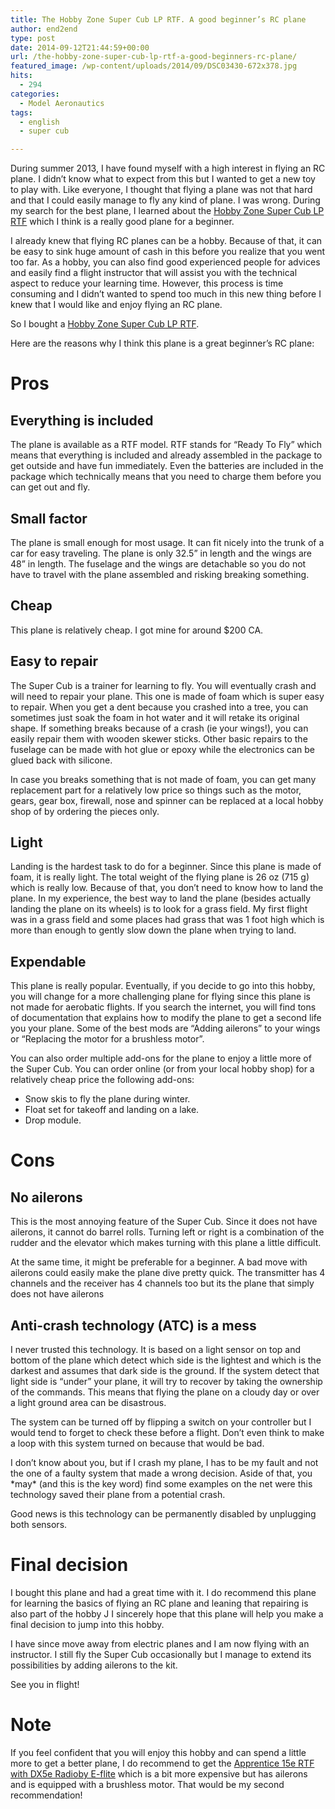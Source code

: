 ```yaml
---
title: The Hobby Zone Super Cub LP RTF. A good beginner’s RC plane
author: end2end
type: post
date: 2014-09-12T21:44:59+00:00
url: /the-hobby-zone-super-cub-lp-rtf-a-good-beginners-rc-plane/
featured_image: /wp-content/uploads/2014/09/DSC03430-672x378.jpg
hits:
  - 294
categories:
  - Model Aeronautics
tags:
  - english
  - super cub

---
```

During summer 2013, I have found myself with a high interest in flying an RC plane. I didn’t know what to expect from this but I wanted to get a new toy to play with. Like everyone, I thought that flying a plane was not that hard and that I could easily manage to fly any kind of plane. I was wrong. During my search for the best plane, I learned about the [Hobby Zone Super Cub LP RTF][1] which I think is a really good plane for a beginner.  
<!--more-->

I already knew that flying RC planes can be a hobby. Because of that, it can be easy to sink huge amount of cash in this before you realize that you went too far. As a hobby, you can also find good experienced people for advices and easily find a flight instructor that will assist you with the technical aspect to reduce your learning time. However, this process is time consuming and I didn’t wanted to spend too much in this new thing before I knew that I would like and enjoy flying an RC plane.

So I bought a [Hobby Zone Super Cub LP RTF][1].

Here are the reasons why I think this plane is a great beginner’s RC plane:

# <span id="Pros">Pros</span>

## <span id="Everything_is_included">Everything is included</span>

The plane is available as a RTF model. RTF stands for “Ready To Fly” which means that everything is included and already assembled in the package to get outside and have fun immediately. Even the batteries are included in the package which technically means that you need to charge them before you can get out and fly.

## <span id="Small_factor">Small factor</span>

The plane is small enough for most usage. It can fit nicely into the trunk of a car for easy traveling. The plane is only 32.5” in length and the wings are 48” in length. The fuselage and the wings are detachable so you do not have to travel with the plane assembled and risking breaking something.

## <span id="Cheap">Cheap</span>

This plane is relatively cheap. I got mine for around $200 CA.

## <span id="Easy_to_repair">Easy to repair</span>

The Super Cub is a trainer for learning to fly. You will eventually crash and will need to repair your plane. This one is made of foam which is super easy to repair. When you get a dent because you crashed into a tree, you can sometimes just soak the foam in hot water and it will retake its original shape. If something breaks because of a crash (ie your wings!), you can easily repair them with wooden skewer sticks. Other basic repairs to the fuselage can be made with hot glue or epoxy while the electronics can be glued back with silicone.

In case you breaks something that is not made of foam, you can get many replacement part for a relatively low price so things such as the motor, gears, gear box, firewall, nose and spinner can be replaced at a local hobby shop of by ordering the pieces only.

## <span id="Light">Light</span>

Landing is the hardest task to do for a beginner. Since this plane is made of foam, it is really light. The total weight of the flying plane is 26 oz (715 g) which is really low. Because of that, you don’t need to know how to land the plane. In my experience, the best way to land the plane (besides actually landing the plane on its wheels) is to look for a grass field. My first flight was in a grass field and some places had grass that was 1 foot high which is more than enough to gently slow down the plane when trying to land.

## <span id="Expendable">Expendable</span>

This plane is really popular. Eventually, if you decide to go into this hobby, you will change for a more challenging plane for flying since this plane is not made for aerobatic flights. If you search the internet, you will find tons of documentation that explains how to modify the plane to get a second life you your plane. Some of the best mods are “Adding ailerons” to your wings or “Replacing the motor for a brushless motor”.

You can also order multiple add-ons for the plane to enjoy a little more of the Super Cub. You can order online (or from your local hobby shop) for a relatively cheap price the following add-ons:

  * Snow skis to fly the plane during winter.
  * Float set for takeoff and landing on a lake.
  * Drop module.

# <span id="Cons">Cons</span>

## <span id="No_ailerons">No ailerons</span>

This is the most annoying feature of the Super Cub. Since it does not have ailerons, it cannot do barrel rolls. Turning left or right is a combination of the rudder and the elevator which makes turning with this plane a little difficult.

At the same time, it might be preferable for a beginner. A bad move with ailerons could easily make the plane dive pretty quick. The transmitter has 4 channels and the receiver has 4 channels too but its the plane that simply does not have ailerons

## <span id="Anti-crash_technology_ATC_is_a_mess">Anti-crash technology (ATC) is a mess</span>

I never trusted this technology. It is based on a light sensor on top and bottom of the plane which detect which side is the lightest and which is the darkest and assumes that dark side is the ground. If the system detect that light side is “under” your plane, it will try to recover by taking the ownership of the commands. This means that flying the plane on a cloudy day or over a light ground area can be disastrous.

The system can be turned off by flipping a switch on your controller but I would tend to forget to check these before a flight. Don’t even think to make a loop with this system turned on because that would be bad.

I don’t know about you, but if I crash my plane, I has to be my fault and not the one of a faulty system that made a wrong decision. Aside of that, you \*may\* (and this is the key word) find some examples on the net were this technology saved their plane from a potential crash.

Good news is this technology can be permanently disabled by unplugging both sensors.

# <span id="Final_decision">Final decision</span>

I bought this plane and had a great time with it. I do recommend this plane for learning the basics of flying an RC plane and leaning that repairing is also part of the hobby J I sincerely hope that this plane will help you make a final decision to jump into this hobby.

I have since move away from electric planes and I am now flying with an instructor. I still fly the Super Cub occasionally but I manage to extend its possibilities by adding ailerons to the kit.

See you in flight!

# <span id="Note">Note</span>

If you feel confident that you will enjoy this hobby and can spend a little more to get a better plane, I do recommend to get the [Apprentice 15e RTF with DX5e Radioby E-flite][2] which is a bit more expensive but has ailerons and is equipped with a brushless motor. That would be my second recommendation!

 [1]: http://secure.hobbyzone.com/catalog/hz/HBZ7300.html
 [2]: http://www.horizonhobby.com/products/apprentice-15e-rtf-with-dx5e-radio-EFL2725